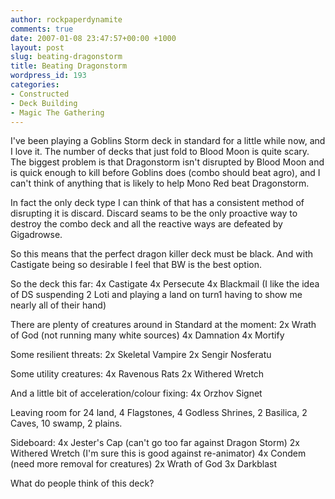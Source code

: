 ```yaml
---
author: rockpaperdynamite
comments: true
date: 2007-01-08 23:47:57+00:00 +1000
layout: post
slug: beating-dragonstorm
title: Beating Dragonstorm
wordpress_id: 193
categories:
- Constructed
- Deck Building
- Magic The Gathering
---
```


I've been playing a Goblins Storm deck in standard for a little while now, and I love it. The number of decks that just fold to Blood Moon is quite scary. The biggest problem is that Dragonstorm isn't disrupted by Blood Moon and is quick enough to kill before Goblins does (combo should beat agro), and I can't think of anything that is likely to help Mono Red beat Dragonstorm.

In fact the only deck type I can think of that has a consistent method of disrupting it is discard.  Discard seams to be the only proactive way to destroy the combo deck and all the reactive ways are defeated by Gigadrowse.

So this means that the perfect dragon killer deck must be black. And with Castigate being so desirable I feel that BW is the best option.

So the deck this far:
4x Castigate
4x Persecute
4x Blackmail (I like the idea of DS suspending 2 Loti and playing a land on turn1 having to show me nearly all of their hand)<!-- more -->

There are plenty of creatures around in Standard at the moment:
2x Wrath of God (not running many white sources)
4x Damnation
4x Mortify

Some resilient threats:
2x Skeletal Vampire
2x Sengir Nosferatu

Some utility creatures:
4x Ravenous Rats
2x Withered Wretch

And a little bit of acceleration/colour fixing:
4x Orzhov Signet

Leaving room for 24 land,  4 Flagstones, 4 Godless Shrines, 2 Basilica, 2 Caves, 10 swamp, 2 plains.

Sideboard:
4x Jester's Cap (can't go too far against Dragon Storm)
2x Withered Wretch (I'm sure this is good against re-animator)
4x Condem (need more removal for creatures)
2x Wrath of God
3x Darkblast

What do people think of this deck?
